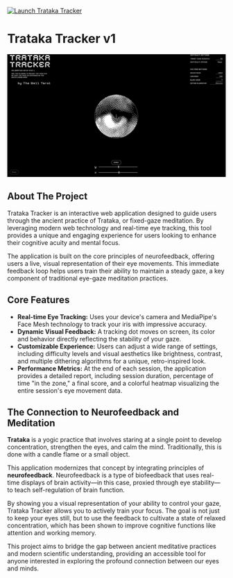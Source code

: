 [![Launch Trataka Tracker](https://img.shields.io/badge/Launch-Trataka%20Tracker-2ea44f?style=for-the-badge)](https://node-dojo.github.io/Trataka-Tracker/)

# Trataka Tracker v1

![Trataka Tracker Screenshot](assets/Trataka%20Tracker%20Screen%20cap.png)


## About The Project

Trataka Tracker is an interactive web application designed to guide users through the ancient practice of Trataka, or fixed-gaze meditation. By leveraging modern web technology and real-time eye tracking, this tool provides a unique and engaging experience for users looking to enhance their cognitive acuity and mental focus.

The application is built on the core principles of neurofeedback, offering users a live, visual representation of their eye movements. This immediate feedback loop helps users train their ability to maintain a steady gaze, a key component of traditional eye-gaze meditation practices.

## Core Features

*   **Real-time Eye Tracking:** Uses your device's camera and MediaPipe's Face Mesh technology to track your iris with impressive accuracy.
*   **Dynamic Visual Feedback:** A tracking dot moves on screen, its color and behavior directly reflecting the stability of your gaze.
*   **Customizable Experience:** Users can adjust a wide range of settings, including difficulty levels and visual aesthetics like brightness, contrast, and multiple dithering algorithms for a unique, retro-inspired look.
*   **Performance Metrics:** At the end of each session, the application provides a detailed report, including session duration, percentage of time "in the zone," a final score, and a colorful heatmap visualizing the entire session's eye movement data.

## The Connection to Neurofeedback and Meditation

**Trataka** is a yogic practice that involves staring at a single point to develop concentration, strengthen the eyes, and calm the mind. Traditionally, this is done with a candle flame or a small object.

This application modernizes that concept by integrating principles of **neurofeedback**. Neurofeedback is a type of biofeedback that uses real-time displays of brain activity—in this case, proxied through eye stability—to teach self-regulation of brain function.

By showing you a visual representation of your ability to control your gaze, Trataka Tracker allows you to actively train your focus. The goal is not just to keep your eyes still, but to use the feedback to cultivate a state of relaxed concentration, which has been shown to improve cognitive functions like attention and working memory.

This project aims to bridge the gap between ancient meditative practices and modern scientific understanding, providing an accessible tool for anyone interested in exploring the profound connection between our eyes and minds. 
